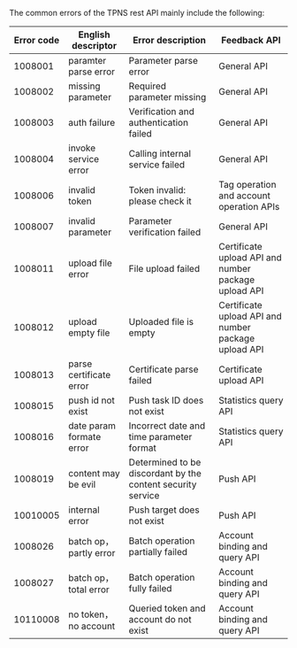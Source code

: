 The common errors of the TPNS rest API mainly include the following:

| Error code | English descriptor | Error description | Feedback API |
| --- | --- | --- | --- |
|       1008001 | paramter parse error | Parameter parse error | General API |
| 1008002 | missing parameter | Required parameter missing | General API |
| 1008003 | auth failure | Verification and authentication failed | General API |
| 1008004 | invoke service error | Calling internal service failed | General API |
| 1008006 | invalid token | Token invalid: please check it | Tag operation and account operation APIs |
| 1008007 | invalid parameter | Parameter verification failed | General API |
| 1008011 | upload file error | File upload failed | Certificate upload API and number package upload API |
| 1008012 | upload empty file | Uploaded file is empty | Certificate upload API and number package upload API |
| 1008013 | parse certificate error | Certificate parse failed | Certificate upload API |
| 1008015 | push id not exist | Push task ID does not exist | Statistics query API |
| 1008016 | date param formate error | Incorrect date and time parameter format | Statistics query API |
| 1008019 | content may be evil | Determined to be discordant by the content security service | Push API |
| 10010005 | internal error | Push target does not exist | Push API |
| 1008026 | batch op，partly error | Batch operation partially failed | Account binding and query API |
| 1008027 | batch op，total error | Batch operation fully failed | Account binding and query API |
| 10110008 | no token，no account  | Queried token and account do not exist | Account binding and query API |
